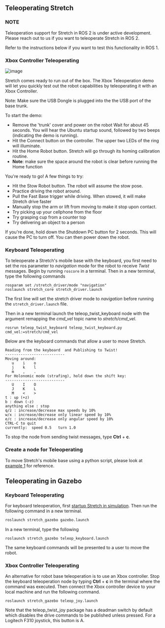 ## Teleoperating Stretch

### NOTE
Teleoperation support for Stretch in ROS 2 is under active development. Please reach out to us if you want to teleoperate Stretch in ROS 2.

Refer to the instructions below if you want to test this functionality in ROS 1.

### Xbox Controller Teleoperating
![image](https://raw.githubusercontent.com/hello-robot/stretch_tutorials/ROS2/images/xbox_controller_commands.png)

Stretch comes ready to run out of the box. The Xbox Teleoperation demo will let you quickly test out the robot capabilities by teleoperating it with an Xbox Controller.

Note: Make sure the USB Dongle is plugged into the the USB port of the base trunk.

To start the demo:

* Remove the 'trunk' cover and power on the robot
Wait for about 45 seconds. You will hear the Ubuntu startup sound, followed by two beeps (indicating the demo is running).
* Hit the Connect button on the controller. The upper two LEDs of the ring will illuminate.
* Hit the Home Robot button. Stretch will go through its homing calibration routine.
* **Note**: make sure the space around the robot is clear before running the Home function

You're ready to go! A few things to try:

* Hit the Stow Robot button. The robot will assume the stow pose.
* Practice driving the robot around.
* Pull the Fast Base trigger while driving. When stowed, it will make Stretch drive faster
* Manually stop the arm or lift from moving to make it stop upon contact.
* Try picking up your cellphone from the floor
* Try grasping cup from a counter top
* Try delivering an object to a person

If you're done, hold down the Shutdown PC button for 2 seconds. This will cause the PC to turn off. You can then power down the robot.

### Keyboard Teleoperating

To teleoperate a Stretch's mobile base with the keyboard, you first need to set the ros parameter to *navigation* mode for the robot to receive *Twist* messages. Begin by running `roscore` in a terminal. Then in a new terminal, type the following commands

```
rosparam set /stretch_driver/mode "navigation"
roslaunch stretch_core stretch_driver.launch
```
The first line will set the stretch driver mode to *navigation* before running the `stretch_driver.launch` file.

Then in a new terminal launch the teleop_twist_keyboard node with the argument remapping the *cmd_vel* topic name to *stretch/cmd_vel*.
```
rosrun teleop_twist_keyboard teleop_twist_keyboard.py cmd_vel:=stretch/cmd_vel
```

Below are the keyboard commands that allow a user to move Stretch.  
```
Reading from the keyboard  and Publishing to Twist!
---------------------------
Moving around:
   u    i    o
   j    k    l
   m    ,    .
For Holonomic mode (strafing), hold down the shift key:
---------------------------
   U    I    O
   J    K    L
   M    <    >
t : up (+z)
b : down (-z)
anything else : stop
q/z : increase/decrease max speeds by 10%
w/x : increase/decrease only linear speed by 10%
e/c : increase/decrease only angular speed by 10%
CTRL-C to quit
currently:	speed 0.5	turn 1.0
```
To stop the node from sending twist messages, type **Ctrl** + **c**.

### Create a node for Teleoperating
To move Stretch's mobile base using a python script, please look at [example 1](example_1.md) for reference.


## Teleoperating in Gazebo


### Keyboard Teleoperating
For keyboard teleoperation, first [startup Stretch in simulation](gazebo_basics.md). Then run the following command in a new terminal.

```bash
roslaunch stretch_gazebo gazebo.launch
```

In a new terminal, type the following

```
roslaunch stretch_gazebo teleop_keyboard.launch
```
The same keyboard commands will be presented to a user to move the robot.

### Xbox Controller Teleoperating
An alternative for robot base teleoperation is to use an Xbox controller. Stop the keyboard teleoperation node by typing **Ctrl** + **c** in the terminal where the command was executed. Then connect the Xbox controller device to your local machine and run the following command.

```
roslaunch stretch_gazebo teleop_joy.launch
```
Note that the teleop_twist_joy package has a deadman switch by default which disables the drive commands to be published unless pressed. For a Logitech F310 joystick, this button is A.

